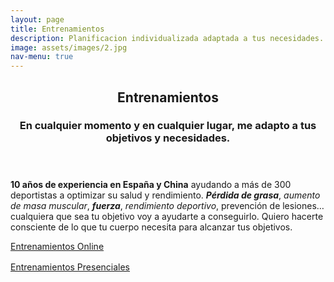 ```yaml
---
layout: page
title: Entrenamientos
description: Planificacion individualizada adaptada a tus necesidades.
image: assets/images/2.jpg
nav-menu: true
---
```


<!-- Main -->
<div id="main" class="alt">

<!-- One -->
<section id="one">
	<div class="inner">
		<header class="major">
			<h1>Entrenamientos</h1>
			<h3>En cualquier momento y en cualquier lugar, me adapto a tus objetivos y necesidades.</h3>
		</header>

<p> <b>10 años de experiencia en España y China</b> ayudando a más de 300 deportistas a optimizar su salud y rendimiento.
<i><strong>Pérdida de grasa</strong></i>, <i>aumento de masa muscular</i>, <i><strong>fuerza</strong></i>, <i>rendimiento deportivo</i>, prevención de lesiones… cualquiera que sea tu objetivo voy a ayudarte a conseguirlo. Quiero hacerte consciente de lo que tu cuerpo necesita para alcanzar tus objetivos.</p>
<div class="row">
	<div class="6u 12u$(small) align-center" style="padding-bottom: 1rem">
        <a class="button button-primary" href="{% link entrenamientos/EntrenamientosOnline.md %}">Entrenamientos Online</a>
    </div>
	<div class="6u 12u$(small) align-center">
        <a class="button button-primary" href="{% link entrenamientos/EntrenamientosPresenciales.md %}">Entrenamientos Presenciales</a>
	</div>
</div>